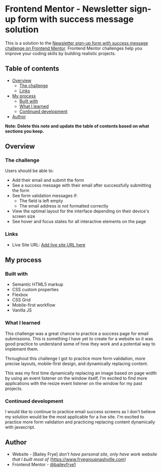 # Frontend Mentor - Newsletter sign-up form with success message solution

This is a solution to the [Newsletter sign-up form with success message challenge on Frontend Mentor](https://www.frontendmentor.io/challenges/newsletter-signup-form-with-success-message-3FC1AZbNrv). Frontend Mentor challenges help you improve your coding skills by building realistic projects. 

## Table of contents

- [Overview](#overview)
  - [The challenge](#the-challenge)
  - [Links](#links)
- [My process](#my-process)
  - [Built with](#built-with)
  - [What I learned](#what-i-learned)
  - [Continued development](#continued-development)
- [Author](#author)

**Note: Delete this note and update the table of contents based on what sections you keep.**

## Overview

### The challenge

Users should be able to:

- Add their email and submit the form
- See a success message with their email after successfully submitting the form
- See form validation messages if:
  - The field is left empty
  - The email address is not formatted correctly
- View the optimal layout for the interface depending on their device's screen size
- See hover and focus states for all interactive elements on the page

### Links

- Live Site URL: [Add live site URL here](https://your-live-site-url.com)

## My process

### Built with

- Semantic HTML5 markup
- CSS custom properties
- Flexbox
- CSS Grid
- Mobile-first workflow
- Vanilla JS

### What I learned

This challenge was a great chance to practice a success page for email submissions. This is something I have yet to create for a website so it was good practice to understand some of how they work and a potential way to implement them.

Throughout this challenge I got to practice more form validation, more precise layouts, mobile-first design, and dynamically replacing content.

This was my first time dynamically replacing an image based on page width by using an event listener on the window itself, I'm excited to find more applications with the resize event listener on the window for my past projects.

### Continued development

I would like to continue to practice email success screens as I don't believe my solution would be the most applicable for a live site. I'm excited to practice more form validation and practicing replacing content dynamically with javascript.

## Author

- Website - [Bailey Frye] *don't have personal site, only have work website that I built most of* (https://www.fryegroupnashville.com)
- Frontend Mentor - [@baileyfrye1](https://www.frontendmentor.io/profile/baileyfrye1)